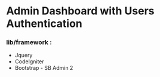 # Admin Dashboard with Users Authentication
### lib/framework :
* Jquery
* CodeIgniter
* Bootstrap - SB Admin 2
